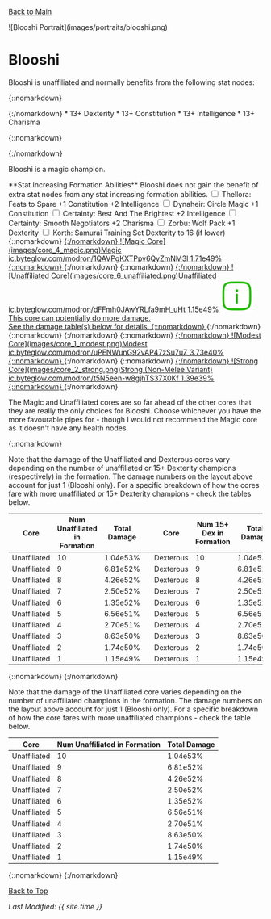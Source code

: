 [Back to Main](index.md)

<span id="blooshi">
![Blooshi Portrait](images/portraits/blooshi.png)
</span>

# Blooshi

<span class="champIntro">Blooshi is unaffiliated and normally benefits from the following stat nodes:</span>

{::nomarkdown}
<div id="champStats">
{:/nomarkdown}
* 13+ Dexterity
* 13+ Constitution
* 13+ Intelligence
* 13+ Charisma

{::nomarkdown}
</div>
{:/nomarkdown}


<span class="champIntro">Blooshi is a magic champion.</span>

<span class="modronColumn">
    <span class="buffboxCol" id="buffbox">
        <span class="buffboxRowHeader">**Stat Increasing Formation Abilities**</span>
        <span class="buffboxRow" id="buffboxNone">
            <span class="buffboxRowCol">
                <span class="buffboxRowNone">
                    Blooshi does not gain the benefit of extra stat nodes from any stat increasing formation abilities.
                </span>
            </span>
        </span>
        <span class="buffboxRow" id="buffboxFeats to Spare">
            <span class="buffboxRowCol">
                <span class="buffboxRowCheck">
                    <input type="checkbox" name="1" id="Feats to Spare" value="Feats to Spare">
                    <label for="Feats to Spare">Thellora: Feats to Spare</label>
                </span>
            <span class="buffboxRowContent">
                +1 Constitution
            </span>
            <span class="buffboxRowContent">
                +2 Intelligence
            </span>
            </span>
        </span>
        <span class="buffboxRow" id="buffboxCircle Magic">
            <span class="buffboxRowCol">
                <span class="buffboxRowCheck">
                    <input type="checkbox" name="3" id="Circle Magic" value="Circle Magic">
                    <label for="Circle Magic">Dynaheir: Circle Magic</label>
                </span>
            <span class="buffboxRowContent">
                +1 Constitution
            </span>
            </span>
        </span>
        <span class="buffboxRow" id="buffboxBest And The Brightest">
            <span class="buffboxRowCol">
                <span class="buffboxRowRadio">
                    <input type="checkbox" name="5" id="Best And The Brightest" value="Best And The Brightest">
                    <label for="Best And The Brightest">Certainty: Best And The Brightest</label>
                </span>
            <span class="buffboxRowContent">
                +2 Intelligence
            </span>
            </span>
        </span>
        <span class="buffboxRow" id="buffboxSmooth Negotiators">
            <span class="buffboxRowCol">
                <span class="buffboxRowRadio">
                    <input type="checkbox" name="5" id="Smooth Negotiators" value="Smooth Negotiators">
                    <label for="Smooth Negotiators">Certainty: Smooth Negotiators</label>
                </span>
            <span class="buffboxRowContent">
                +2 Charisma
            </span>
            </span>
        </span>
        <span class="buffboxRow" id="buffboxWolf Pack">
            <span class="buffboxRowCol">
                <span class="buffboxRowCheck">
                    <input type="checkbox" name="12" id="Wolf Pack" value="Wolf Pack">
                    <label for="Wolf Pack">Zorbu: Wolf Pack</label>
                </span>
            <span class="buffboxRowContent">
                +1 Dexterity
            </span>
            </span>
        </span>
        <span class="buffboxRow" id="buffboxSamurai Training">
            <span class="buffboxRowCol">
                <span class="buffboxRowCheck">
                    <input type="checkbox" name="2" id="Samurai Training" value="Samurai Training">
                    <label for="Samurai Training">Korth: Samurai Training</label>
                </span>
            <span class="buffboxRowContent">
                Set Dexterity to 16 (if lower)
            </span>
            </span>
        </span>
    </span>
{::nomarkdown}
    <a href="https://ic.byteglow.com/modron/1QAVPgKXTPpv6QyZmNM3l" target="_blank" data-core-id="4" data-buffs="">
{:/nomarkdown}
    <span class="modronRow">
        <span class="modronIconFull">
            ![Magic Core](images/core_4_magic.png)Magic
        </span>
        <span class="modronLink">
            ic.byteglow.com/modron/1QAVPgKXTPpv6QyZmNM3l
        </span>
        <span class="modronDamage">
            1.71e49%
        </span>
    </span>
{::nomarkdown}
    </a>
{:/nomarkdown}
{::nomarkdown}
    <a href="https://ic.byteglow.com/modron/dFFmh0JAwYRLfa9mH_uHt" target="_blank" data-core-id="6" data-buffs="">
{:/nomarkdown}
    <span class="modronRow">
        <span class="modronIconFull">
            ![Unaffiliated Core](images/core_6_unaffiliated.png)Unaffiliated
        </span>
        <span class="modronLink">
            ic.byteglow.com/modron/dFFmh0JAwYRLfa9mH_uHt
        </span>
        <span class="modronDamage">
            1.15e49%
        </span>
        <span class="modronVariable">
            <img src="images/info.svg" alt="Variable Damage Information Tooltip Icon"><span class="modronVariableTooltipContents">This core can potentially do more damage.<br>See the damage table(s) below for details.</span>
        </span>
    </span>
{::nomarkdown}
    </a>
{:/nomarkdown}
{::nomarkdown}
    <a href="https://ic.byteglow.com/modron/W08yr0Hrmfq2J9qzZGRaB" target="_blank" data-core-id="7" data-buffs="Wolf Pack" hidden>
{:/nomarkdown}
    <span class="modronRow">
        <span class="modronIconFull">
            ![Dexterous Core](images/core_7_dexterous.png)Dexterous
        </span>
        <span class="modronLink">
            ic.byteglow.com/modron/W08yr0Hrmfq2J9qzZGRaB
        </span>
        <span class="modronDamageBuffed">
            1.15e49%
        </span>
        <span class="modronVariable">
            <img src="images/info.svg" alt="Variable Damage Information Tooltip Icon"><span class="modronVariableTooltipContents">This core can potentially do more damage.<br>See the damage table(s) below for details.</span>
        </span>
    </span>
{::nomarkdown}
    </a>
{:/nomarkdown}
{::nomarkdown}
    <a href="https://ic.byteglow.com/modron/uPENWunG92vAP47zSu7uZ" target="_blank" data-core-id="1" data-buffs="">
{:/nomarkdown}
    <span class="modronRow">
        <span class="modronIconFull">
            ![Modest Core](images/core_1_modest.png)Modest
        </span>
        <span class="modronLink">
            ic.byteglow.com/modron/uPENWunG92vAP47zSu7uZ
        </span>
        <span class="modronDamage">
            3.73e40%
        </span>
    </span>
{::nomarkdown}
    </a>
{:/nomarkdown}
{::nomarkdown}
    <a href="https://ic.byteglow.com/modron/t5N5een-w8gjhTS37X0Kf" target="_blank" data-core-id="2" data-buffs="">
{:/nomarkdown}
    <span class="modronRow">
        <span class="modronIconFull">
            ![Strong Core](images/core_2_strong.png)Strong (Non-Melee Variant)
        </span>
        <span class="modronLink">
            ic.byteglow.com/modron/t5N5een-w8gjhTS37X0Kf
        </span>
        <span class="modronDamage">
            1.39e39%
        </span>
    </span>
{::nomarkdown}
    </a>
{:/nomarkdown}
</span>

The Magic and Unaffiliated cores are so far ahead of the other cores that they are really the only choices for Blooshi. Choose whichever you have the more favourable pipes for - though I would not recommend the Magic core as it doesn't have any health nodes.

{::nomarkdown}
<span id="mixedUnaffDexTable" hidden>
{:/nomarkdown}


Note that the damage of the Unaffiliated and Dexterous cores vary depending on the number of unaffiliated or 15+ Dexterity champions (respectively) in the formation. The damage numbers on the layout above account for just 1 (Blooshi only). For a specific breakdown of how the cores fare with more unaffiliated or 15+ Dexterity champions - check the tables below.

| Core | Num Unaffiliated in Formation | Total Damage | | Core | Num 15+ Dex in Formation | Total Damage |
|---|---|---|---|---|---|---|
| Unaffiliated | 10 | 1.04e53% | | Dexterous | 10 | 1.04e53% |
| Unaffiliated | 9 | 6.81e52% | | Dexterous | 9 | 6.81e52% |
| Unaffiliated | 8 | 4.26e52% | | Dexterous | 8 | 4.26e52% |
| Unaffiliated | 7 | 2.50e52% | | Dexterous | 7 | 2.50e52% |
| Unaffiliated | 6 | 1.35e52% | | Dexterous | 6 | 1.35e52% |
| Unaffiliated | 5 | 6.56e51% | | Dexterous | 5 | 6.56e51% |
| Unaffiliated | 4 | 2.70e51% | | Dexterous | 4 | 2.70e51% |
| Unaffiliated | 3 | 8.63e50% | | Dexterous | 3 | 8.63e50% |
| Unaffiliated | 2 | 1.74e50% | | Dexterous | 2 | 1.74e50% |
| Unaffiliated | 1 | 1.15e49% | | Dexterous | 1 | 1.15e49% |

{::nomarkdown}
</span><span id="unaffTable">
{:/nomarkdown}


Note that the damage of the Unaffiliated core varies depending on the number of unaffiliated champions in the formation. The damage numbers on the layout above account for just 1 (Blooshi only). For a specific breakdown of how the core fares with more unaffiliated champions - check the table below.

| Core | Num Unaffiliated in Formation | Total Damage |
|---|---|---|
| Unaffiliated | 10 | 1.04e53% |
| Unaffiliated | 9 | 6.81e52% |
| Unaffiliated | 8 | 4.26e52% |
| Unaffiliated | 7 | 2.50e52% |
| Unaffiliated | 6 | 1.35e52% |
| Unaffiliated | 5 | 6.56e51% |
| Unaffiliated | 4 | 2.70e51% |
| Unaffiliated | 3 | 8.63e50% |
| Unaffiliated | 2 | 1.74e50% |
| Unaffiliated | 1 | 1.15e49% |

{::nomarkdown}
</span>
{:/nomarkdown}


[Back to Top](#top)

*Last Modified: {{ site.time }}*
<script type="text/javascript" src="scripts/champion.js?vc=1.0"></script>